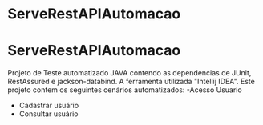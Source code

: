 # ServeRestAPIAutomacao
# ServeRestAPIAutomacao
Projeto de  Teste  automatizado JAVA  contendo as dependencias de  JUnit, RestAssured e jackson-databind.
A ferramenta utilizada  "Intellij IDEA".
Este projeto contem  os  seguintes cenários  automatizados:
-Acesso Usuario
- Cadastrar usuário
- Consultar usuário

